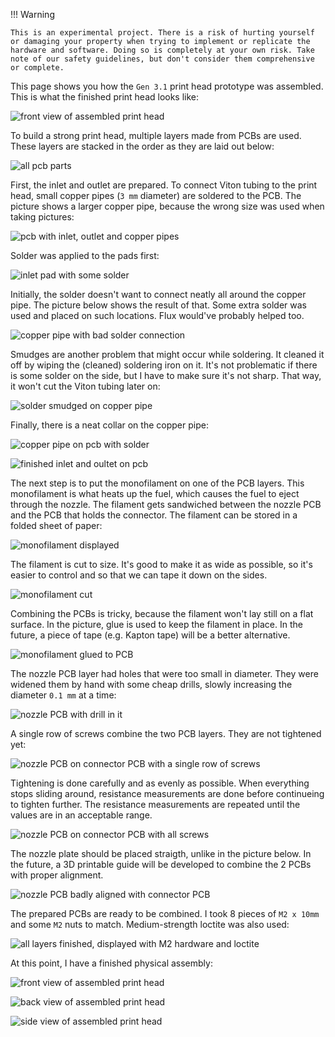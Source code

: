 !!! Warning

    This is an experimental project. There is a risk of hurting yourself or damaging your property when trying to implement or replicate the hardware and software. Doing so is completely at your own risk. Take note of our safety guidelines, but don't consider them comprehensive or complete.

This page shows you how the `Gen 3.1` print head prototype was assembled. This is what the finished print head looks like:

![front view of assembled print head](images/print-head-gen3.1/17-assembled-front.jpg)

To build a strong print head, multiple layers made from PCBs are used.
These layers are stacked in the order as they are laid out below:

![all pcb parts](images/print-head-gen3.1/01-pcb-overview.jpg)

First, the inlet and outlet are prepared. To connect Viton tubing to the print head, small copper pipes (`3 mm` diameter) are soldered to the PCB.
The picture shows a larger copper pipe, because the wrong size was used when taking pictures:

![pcb with inlet, outlet and copper pipes](images/print-head-gen3.1/02-inlet-outlet-prep.jpg)

Solder was applied to the pads first:

![inlet pad with some solder](images/print-head-gen3.1/03-inlet-outlet-pre-solder.jpg)

Initially, the solder doesn't want to connect neatly all around the copper pipe. The picture below shows the result of that. Some extra solder was used and placed on such locations. Flux would've probably helped too.

![copper pipe with bad solder connection](images/print-head-gen3.1/05-inlet-outlet-solder-bad-connection.jpg)

Smudges are another problem that might occur while soldering.
It cleaned it off by wiping the (cleaned) soldering iron on it.
It's not problematic if there is some solder on the side,
but I have to make sure it's not sharp.
That way, it won't cut the Viton tubing later on:

![solder smudged on copper pipe](images/print-head-gen3.1/06-inlet-outlet-solder-smudges.jpg)

Finally, there is a neat collar on the copper pipe:

![copper pipe on pcb with solder](images/print-head-gen3.1/04-inlet-outlet-solder-good.jpg)

![finished inlet and oultet on pcb](images/print-head-gen3.1/08-inlet-outlet-solder-finished.jpg)

The next step is to put the monofilament on one of the PCB layers. This monofilament
is what heats up the fuel, which causes the fuel to eject through the nozzle.
The filament gets sandwiched between the nozzle PCB and the PCB that holds the connector.
The filament can be stored in a folded sheet of paper:

![monofilament displayed](images/print-head-gen3.1/09-filament-prep.jpg)

The filament is cut to size. It's good to make it as wide as possible, so it's easier to control and so that we can tape it down on the sides.

![monofilament cut](images/print-head-gen3.1/10-filament-cut.jpg)

Combining the PCBs is tricky, because the filament won't lay still on a flat surface.
In the picture, glue is used to keep the filament in place. In the future, a piece of tape (e.g. Kapton tape) will be a better alternative.

![monofilament glued to PCB](images/print-head-gen3.1/11-filament-glued.jpg)

The nozzle PCB layer had holes that were too small in diameter. They were widened them
by hand with some cheap drills, slowly increasing the diameter `0.1 mm` at a time:

![nozzle PCB with drill in it](images/print-head-gen3.1/12-nozzle-prep.jpg)

A single row of screws combine the two PCB layers. They are not tightened yet:

![nozzle PCB on connector PCB with a single row of screws](images/print-head-gen3.1/13-nozzle-initial-screws.jpg)

Tightening is done carefully and as evenly as possible. When everything stops sliding
around, resistance measurements are done before continueing to tighten further.
The resistance measurements are repeated until the values are in an acceptable range.

![nozzle PCB on connector PCB with all screws](images/print-head-gen3.1/14-nozzle-all-screws.jpg)

The nozzle plate should be placed straigth, unlike in the picture below. In the future, a 3D printable guide will be developed to combine the 2 PCBs with proper alignment.

![nozzle PCB badly aligned with connector PCB](images/print-head-gen3.1/15-nozzle-bad-alignment.jpg)

The prepared PCBs are ready to be combined. I took 8 pieces of `M2 x 10mm` and
some `M2` nuts to match. Medium-strength loctite was also used:

![all layers finished, displayed with M2 hardware and loctite](images/print-head-gen3.1/16-all-layers-ready.jpg)

At this point, I have a finished physical assembly:

![front view of assembled print head](images/print-head-gen3.1/17-assembled-front.jpg)

![back view of assembled print head](images/print-head-gen3.1/18-assembled-back.jpg)

![side view of assembled print head](images/print-head-gen3.1/19-assembled-side.jpg)
